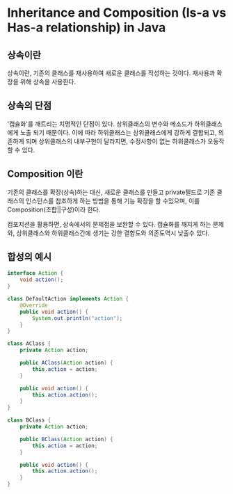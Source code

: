 # Inheritance and Composition (Is-a vs Has-a relationship) in Java

## 상속이란

상속이란, 기존의 클래스를 재사용하여 새로운 클래스를 작성하는 것이다.
재사용과 확장을 위해 상속을 사용한다.

## 상속의 단점

'캡슐화'를 깨트리는 치명적인 단점이 있다. 상위클래스의 변수와 메소드가 하위클래스에게 노출 되기 때문이다. 이에 따라 하위클래스는 상위클래스에게 강하게 결합되고, 의존하게 되며 상위클래스의 내부구현이 달라지면, 수정사항이 없는 하위클래스가 오동작 할 수 있다.

## Composition 이란

기존의 클래스를 확장(상속)하는 대신, 새로운 클래스를 만들고 private필드로 기존 클래스의 인스턴스를 참조하게 하는 방법을 통해 기능 확장을 할 수있으며, 이를 Composition(조합||구성)이라 한다.

컴포지션을 활용하면, 상속에서의 문제점을 보완할 수 있다. 캡슐화를 깨지게 하는 문제와, 상위클래스와 하위클래스간에 생기는 강한 결합도와 의존도역시 낮출수 있다.

## 합성의 예시

```java
interface Action {
    void action();
}

class DefaultAction implements Action {
    @Override
    public void action() {
        System.out.println("action");
    }
}

class AClass {
    private Action action;

    public AClass(Action action) {
        this.action = action;
    }

    public void action() {
        this.action.action();
    }
}

class BClass {
    private Action action;

    public BClass(Action action) {
        this.action = action;
    }

    public void action() {
        this.action.action();
    }
}
```
